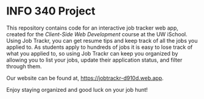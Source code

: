 # INFO 340 Project

This repository contains code for an interactive job tracker web app, created for the _Client-Side Web Development_ course at the UW iSchool. Using Job Trackr, you can get resume tips and keep track of all the jobs you applied to. As students apply to hundreds of jobs it is easy to lose track of what you applied to, so using Job Trackr can keep you organized by allowing you to list your jobs, update their application status, and filter through them. 

Our website can be found at, https://jobtrackr-d910d.web.app.

Enjoy staying organized and good luck on your job hunt!
